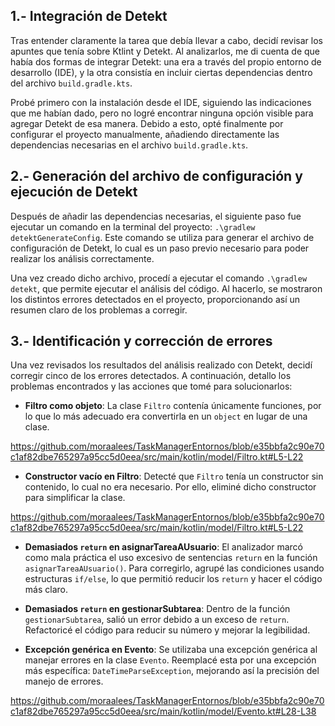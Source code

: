 ## 1.- Integración de Detekt

Tras entender claramente la tarea que debía llevar a cabo, decidí revisar los apuntes que tenía sobre Ktlint y Detekt. Al analizarlos, me di cuenta de que había dos formas de integrar Detekt: una era a través del propio entorno de desarrollo (IDE), y la otra consistía en incluir ciertas dependencias dentro del archivo `build.gradle.kts`.

Probé primero con la instalación desde el IDE, siguiendo las indicaciones que me habían dado, pero no logré encontrar ninguna opción visible para agregar Detekt de esa manera. Debido a esto, opté finalmente por configurar el proyecto manualmente, añadiendo directamente las dependencias necesarias en el archivo `build.gradle.kts`.


## 2.- Generación del archivo de configuración y ejecución de Detekt

Después de añadir las dependencias necesarias, el siguiente paso fue ejecutar un comando en la terminal del proyecto: `.\gradlew detektGenerateConfig`. Este comando se utiliza para generar el archivo de configuración de Detekt, lo cual es un paso previo necesario para poder realizar los análisis correctamente.

Una vez creado dicho archivo, procedí a ejecutar el comando `.\gradlew detekt`, que permite ejecutar el análisis del código. Al hacerlo, se mostraron los distintos errores detectados en el proyecto, proporcionando así un resumen claro de los problemas a corregir.


## 3.- Identificación y corrección de errores

Una vez revisados los resultados del análisis realizado con Detekt, decidí corregir cinco de los errores detectados. A continuación, detallo los problemas encontrados y las acciones que tomé para solucionarlos:

- **Filtro como objeto**: La clase `Filtro` contenía únicamente funciones, por lo que lo más adecuado era convertirla en un `object` en lugar de una clase.

https://github.com/moraalees/TaskManagerEntornos/blob/e35bbfa2c90e70c1af82dbe765297a95cc5d0eea/src/main/kotlin/model/Filtro.kt#L5-L22

- **Constructor vacío en Filtro**: Detecté que `Filtro` tenía un constructor sin contenido, lo cual no era necesario. Por ello, eliminé dicho constructor para simplificar la clase.

https://github.com/moraalees/TaskManagerEntornos/blob/e35bbfa2c90e70c1af82dbe765297a95cc5d0eea/src/main/kotlin/model/Filtro.kt#L5-L22

- **Demasiados `return` en asignarTareaAUsuario**: El analizador marcó como mala práctica el uso excesivo de sentencias `return` en la función `asignarTareaAUsuario()`. Para corregirlo, agrupé las condiciones usando estructuras `if/else`, lo que permitió reducir los `return` y hacer el código más claro.

- **Demasiados `return` en gestionarSubtarea**: Dentro de la función `gestionarSubtarea`, salió un error debido a un exceso de `return`. Refactoricé el código para reducir su número y mejorar la legibilidad.

- **Excepción genérica en Evento**: Se utilizaba una excepción genérica al manejar errores en la clase `Evento`. Reemplacé esta por una excepción más específica: `DateTimeParseException`, mejorando así la precisión del manejo de errores.

https://github.com/moraalees/TaskManagerEntornos/blob/e35bbfa2c90e70c1af82dbe765297a95cc5d0eea/src/main/kotlin/model/Evento.kt#L28-L38
